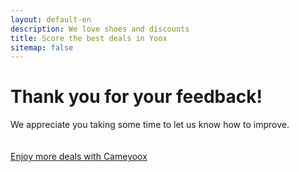 ```yaml
---
layout: default-en
description: We love shoes and discounts
title: Score the best deals in Yoox
sitemap: false
---
```

<h1 class="center">Thank you for your feedback!</h1>
<div class="text">
	<p>
		We appreciate you taking some time to let us know how to improve.
		<br/><br/><br/>
		<a href="/uk/index.html">Enjoy more deals with Cameyoox</a>	
	</p>
	
</div>
